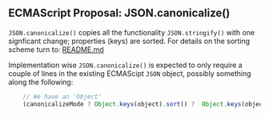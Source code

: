 ## ECMAScript Proposal: JSON.canonicalize()

`JSON.canonicalize()` copies all the functionality `JSON.stringify()` with one signficant change; properties (keys) are sorted.  For details on the sorting scheme turn to: [README.md](https://github.com/cyberphone/json-canonicalization/blob/master/README.md)

Implementation wise `JSON.canonicalize()` is expected to only require a couple of lines in the existing ECMAScipt `JSON` object, possibly something along the following:

```js
    // We have an 'Object'
    (canonicalizeMode ? Object.keys(object).sort() ?  Object.keys(object)).forEach((key) => {
```
